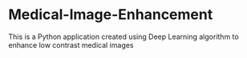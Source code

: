 # Medical-Image-Enhancement
This is a Python application created using Deep Learning algorithm to enhance low contrast medical images
